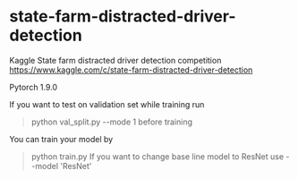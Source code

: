 # state-farm-distracted-driver-detection

Kaggle State farm distracted driver detection competition
https://www.kaggle.com/c/state-farm-distracted-driver-detection

Pytorch 1.9.0

If you want to test on validation set while training run
> python val_split.py --mode 1
before training

You can train your model by
> python train.py
If you want to change base line model to ResNet use --model 'ResNet'
